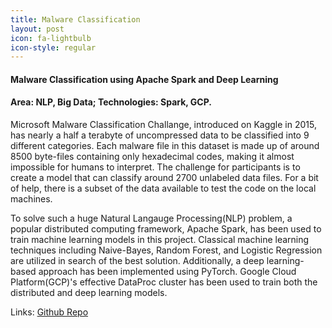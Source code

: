 ```yaml
---
title: Malware Classification
layout: post
icon: fa-lightbulb
icon-style: regular
---
```

#### Malware Classification using Apache Spark and Deep Learning
#### Area: NLP, Big Data; Technologies: Spark, GCP.

Microsoft Malware Classification Challange, introduced on Kaggle in 2015, has nearly a half a terabyte of uncompressed data to be classified into 9 different categories. Each malware file in this dataset is made up of around 8500 byte-files containing only hexadecimal codes, making it almost impossible for humans to interpret. The challenge for participants is to create a model that can classify around 2700 unlabeled data files. For a bit of help, there is a subset of the data available to test the code on the local machines.

To solve such a huge Natural Langauge Processing(NLP) problem, a popular distributed computing framework, Apache Spark, has been used to train machine learning models in this project. Classical machine learning techniques including Naive-Bayes, Random Forest, and Logistic Regression are utilized in search of the best solution. Additionally, a deep learning-based approach has been implemented using PyTorch. Google Cloud Platform(GCP)'s effective DataProc cluster has been used to train both the distributed and deep learning models.

Links: [Github Repo](https://github.com/mauliknshah/Emma-p2)
